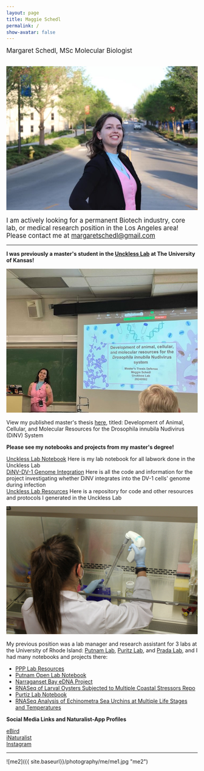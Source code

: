 ```yaml
---
layout: page
title: Maggie Schedl
permalink: /
show-avatar: false
---
```


 <big> Margaret Schedl, MSc Molecular Biologist</big>

 <br><img src="https://raw.githubusercontent.com/meschedl/Unckless_Lab_Resources/main/images/me_KU1.jpg">  
 
 <big>I am actively looking for a permanent Biotech industry, core lab, or medical research position in the Los Angeles area! Please contact me at margaretschedl@gmail.com</big>
  
------------------------

**I was previously a master's student in the [Unckless Lab](http://www.uncklesslab.com/) at The University of Kansas!**

![](https://raw.githubusercontent.com/meschedl/Unckless_Lab_Resources/main/images/Me_dedefense.jpg)

View my published master's thesis [here](https://www.proquest.com/docview/3069499381/previewPDF/43E178A044904029PQ/1?%20Theses&sourcetype=Dissertations%20&parentSessionId=xOGwvb3PMTOQj0wT0iKI1z4SVY2asteaBeH8aGumfWA%3D), titled: Development of Animal, Cellular, and Molecular Resources for the Drosophila innubila Nudivirus (DiNV) System

**Please see my notebooks and projects from my master's degree!**

[Unckless Lab Notebook](https://meschedl.github.io/Unckless-Lab-Notebook-Maggie/) Here is my lab notebook for all labwork done in the Unckless Lab   
[DiNV-DV-1 Genome Integration](https://github.com/meschedl/DiNV-Dv1-Genome-Integration) Here is all the code and information for the project investigating whether DiNV integrates into the DV-1 cells' genome during infection  
[Unckless Lab Resources](https://github.com/meschedl/Unckless_Lab_Resources) Here is a repository for code and other resources and protocols I generated in the Unckless Lab 

![medoingcellculture](https://raw.githubusercontent.com/meschedl/Unckless-Lab-Notebook-Maggie/master/images/FQEk5_3XIAAJkLR.jpg)

My previous position was a lab manager and research assistant for 3 labs at the University of Rhode Island: [Putnam Lab](http://putnamlab.com/), [Puritz Lab](http://www.marineevoeco.com/), and [Prada Lab](https://www.carlosprada.org/), and I had many notebooks and projects there:

- [PPP Lab Resources](https://github.com/meschedl/PPP-Lab-Resources)
- [Putnam Open Lab Notebook](https://meschedl.github.io/MESPutnam_Open_Lab_Notebook/)
- [Narraganset Bay eDNA Project](https://meschedl.github.io/eDNA/)
- [RNASeq of Larval Oysters Subjected to Multiple Coastal Stressors Repo](https://github.com/meschedl/Larval-Oyster-CASE-RNA)  
- [Purtiz Lab Notebook](https://meschedl.github.io/MES_Puritz_Lab_Notebook/)  
- [RNASeq Analysis of Echinometra Sea Urchins at Multiple Life Stages and Temperatures](https://github.com/meschedl/Echinometra_RNASeq)


**Social Media Links and Naturalist-App Profiles**

[eBird](https://ebird.org/profile/OTYxNDAx/)  
[iNaturalist](https://www.inaturalist.org/people/maggieschedl)  
[Instagram](https://www.instagram.com/letsbeestill/)   

----------------
![me2]({{ site.baseurl}}/photography/me/me1.jpg "me2")
